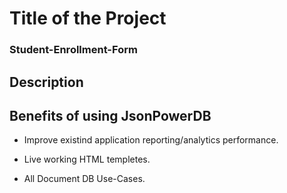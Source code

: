 # Title of the Project
### Student-Enrollment-Form
## Description
## Benefits of using JsonPowerDB

- Improve existind application reporting/analytics performance.

- Live working HTML templetes.

- All Document DB Use-Cases.
